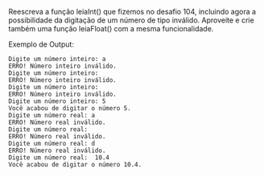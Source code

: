 Reescreva a função leiaInt() que fizemos no desafio 104, incluindo agora a possibilidade da digitação de um número de tipo inválido. Aproveite e crie também uma função leiaFloat() com a mesma funcionalidade.

Exemplo de Output:
~~~
Digite um número inteiro: a
ERRO! Número inteiro inválido.
Digite um número inteiro:    
ERRO! Número inteiro inválido.
Digite um número inteiro: 
ERRO! Número inteiro inválido.
Digite um número inteiro: 5
Você acabou de digitar o número 5.
Digite um número real: a
ERRO! Número real inválido.
Digite um número real:  
ERRO! Número real inválido.
Digite um número real: d
ERRO! Número real inválido.
Digite um número real:  10.4
Você acabou de digitar o número 10.4.
~~~